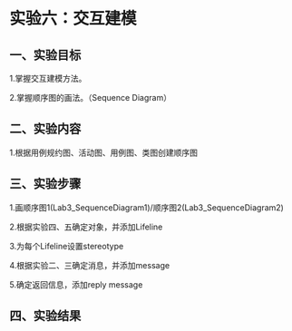 # 实验六：交互建模

## 一、实验目标

1.掌握交互建模方法。

2.掌握顺序图的画法。（Sequence Diagram）

## 二、实验内容

1.根据用例规约图、活动图、用例图、类图创建顺序图

## 三、实验步骤

1.画顺序图1(Lab3_SequenceDiagram1)/顺序图2(Lab3_SequenceDiagram2)

2.根据实验四、五确定对象，并添加Lifeline

3.为每个Lifeline设置stereotype

4.根据实验二、三确定消息，并添加message

5.确定返回信息，添加reply message

## 四、实验结果

